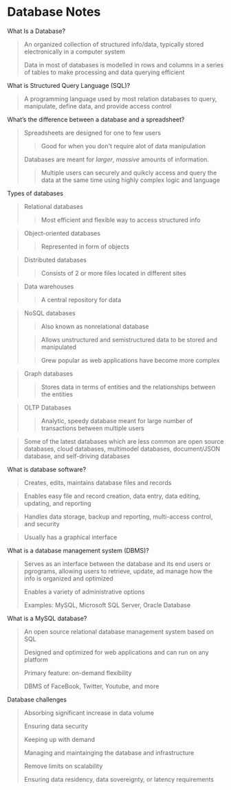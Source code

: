 # Database Notes
What Is a Database?
>An organized collection of structured info/data, typically stored electronically in a computer system
>
>Data in most of databases is modelled in rows and columns in a series of tables to make processing and data querying efficient

What is Structured Query Language (SQL)?
>A programming language used by most relation databases to query, manipulate, define data, and provide access control

What’s the difference between a database and a spreadsheet?
>Spreadsheets are designed for one to few users
>>Good for when you don't require alot of data manipulation
>
>Databases are meant for *larger*, *massive* amounts of information. 
>>Multiple users can securely and quikcly access and query the data at the same time using highly complex logic and language


Types of databases
>Relational databases
>>Most efficient and flexible way to access structured info

>Object-oriented databases
>>Represented in form of objects

>Distributed databases
>>Consists of 2 or more files located in different sites

>Data warehouses
>>A central repository for data

>NoSQL databases
>>Also known as nonrelational database
>
>>Allows unstructured and semistructured data to be stored and manipulated
>
>>Grew popular as web applications have become more complex

>Graph databases
>>Stores data in terms of entities and the relationships between the entities

>OLTP Databases
>>Analytic, speedy database meant for large number of transactions between multiple users

>Some of the latest databases which are less common are open source databases, cloud databases, multimodel databases, document/JSON database, and self-driving databases

What is database software?
>Creates, edits, maintains database files and records

>Enables easy file and record creation, data entry, data editing, updating, and reporting

>Handles data storage, backup and reporting, multi-access control, and security

>Usually has a graphical interface

What is a database management system (DBMS)?
>Serves as an interface between the database and its end users or pgrograms, allowing users to retrieve, update, ad manage how the info is organized and optimized
>
>Enables a variety of administrative options
>
>Examples: MySQL, Microsoft SQL Server, Oracle Database

What is a MySQL database?
>An open source relational database management system based on SQL
>
>Designed and optimized for web applications and can run on any platform
>
>Primary feature: on-demand flexibility
>
>DBMS of FaceBook, Twitter, Youtube, and more

Database challenges
>Absorbing significant increase in data volume
>
>Ensuring data security
>
>Keeping up with demand
>
>Managing and maintainging the database and infrastructure
>
>Remove limits on scalability
>
>Ensuring data residency, data sovereignty, or latency requirements
